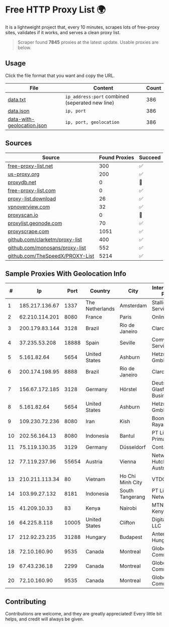 
# Free HTTP Proxy List 🌍

It is a lightweight project that, every 10 minutes, scrapes lots of free-proxy sites, validates if it works, and serves a clean proxy list.


> Scraper found **7845** proxies at the latest update. Usable proxies are below.

## Usage

Click the file format that you want and copy the URL.


|File|Content|Count|
|----|-------|-----|
|[data.txt](https://raw.githubusercontent.com/themiralay/Proxy-List-World/master/data.txt)|`ip_address:port` combined (seperated new line)|386|
|[data.json](https://raw.githubusercontent.com/themiralay/Proxy-List-World/master/data.json)|`ip, port`|386|
|[data-with-geolocation.json](https://raw.githubusercontent.com/themiralay/Proxy-List-World/master/data-with-geolocation.json)|`ip, port, geolocation`|386|

## Sources

|Source|Found Proxies|Succeed|
|------|-------------|-------|
|[free-proxy-list.net](https://free-proxy-list.net)|300|✅|
|[us-proxy.org](https://www.us-proxy.org)|200|✅|
|[proxydb.net](http://proxydb.net)|0|🚫|
|[free-proxy-list.com](https://free-proxy-list.com/?page=&port=&type%5B%5D=http&type%5B%5D=https&up_time=0&search=Search)|0|✅|
|[proxy-list.download](https://www.proxy-list.download/HTTP)|26|✅|
|[vpnoverview.com](https://vpnoverview.com/privacy/anonymous-browsing/free-proxy-servers)|32|✅|
|[proxyscan.io](https://www.proxyscan.io)|0|🚫|
|[proxylist.geonode.com](https://proxylist.geonode.com/api/proxy-list?limit=300&page=1&sort_by=lastChecked&sort_type=desc&protocols=http,https)|70|✅|
|[proxyscrape.com](https://api.proxyscrape.com/v2/?request=displayproxies&protocol=http&timeout=10000&country=all&ssl=all&anonymity=all)|1051|✅|
|[github.com/clarketm/proxy-list](https://raw.githubusercontent.com/clarketm/proxy-list/master/proxy-list-raw.txt)|400|✅|
|[github.com/monosans/proxy-list](https://raw.githubusercontent.com/monosans/proxy-list/main/proxies/http.txt)|552|✅|
|[github.com/TheSpeedX/PROXY-List](https://raw.githubusercontent.com/TheSpeedX/PROXY-List/master/http.txt)|5214|✅|


## Sample Proxies With Geolocation Info

|#|Ip|Port|Country|City|Internet Service Provider|
|-|--|----|-------|----|-------------------------|
|1|185.217.136.67|1337|The Netherlands|Amsterdam|Stallion Network Services Limited|
|2|62.210.114.201|8080|France|Paris|Online SAS|
|3|200.179.83.144|3128|Brazil|Rio de Janeiro|Claro S.A.|
|4|37.235.53.208|18888|Spain|Seville|Comvive Servidores S.L.|
|5|5.161.82.64|5654|United States|Ashburn|Hetzner Online GmbH|
|6|200.174.198.95|8888|Brazil|Rio de Janeiro|Claro S.A|
|7|156.67.172.185|3128|Germany|Hörstel|Deutsche Glasfaser Business GmbH|
|8|5.161.82.64|5654|United States|Ashburn|Hetzner Online GmbH|
|9|109.230.72.236|8080|Iran|Kish|Boomerang Rayaneh|
|10|202.56.164.13|8080|Indonesia|Bantul|PT Lintas Data Prima|
|11|75.119.130.35|3129|Germany|Düsseldorf|Contabo GmbH|
|12|77.119.237.96|55654|Austria|Vienna|Network of Hutchison Drei Austria GmbH|
|13|210.211.113.34|80|Vietnam|Ho Chi Minh City|VTDC|
|14|103.99.27.132|8181|Indonesia|South Tangerang|PT Lintas Network Solusi|
|15|41.209.10.33|83|Kenya|Nairobi|MTN Business Kenya|
|16|64.225.8.118|10005|United States|Clifton|DigitalOcean, LLC|
|17|212.92.23.235|31288|Hungary|Budapest|Antenna Hungaria|
|18|72.10.160.90|9535|Canada|Montreal|GloboTech Communications|
|19|67.43.236.18|2299|Canada|Montreal|GloboTech Communications|
|20|72.10.160.90|9535|Canada|Montreal|GloboTech Communications|



## Contributing

Contributions are welcome, and they are greatly appreciated! Every
little bit helps, and credit will always be given.

